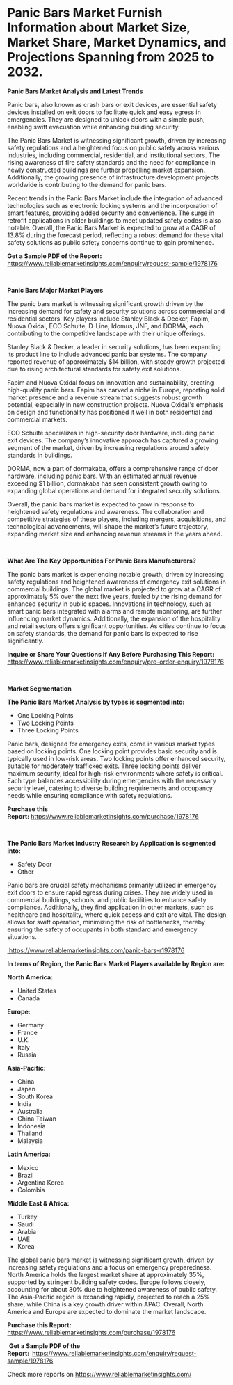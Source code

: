 <p><h1>Panic Bars Market Furnish Information about Market Size, Market Share, Market Dynamics, and Projections Spanning from 2025 to 2032.</h1></p><p><strong>Panic Bars Market Analysis and Latest Trends</strong></p>
<p><p>Panic bars, also known as crash bars or exit devices, are essential safety devices installed on exit doors to facilitate quick and easy egress in emergencies. They are designed to unlock doors with a simple push, enabling swift evacuation while enhancing building security.</p><p>The Panic Bars Market is witnessing significant growth, driven by increasing safety regulations and a heightened focus on public safety across various industries, including commercial, residential, and institutional sectors. The rising awareness of fire safety standards and the need for compliance in newly constructed buildings are further propelling market expansion. Additionally, the growing presence of infrastructure development projects worldwide is contributing to the demand for panic bars.</p><p>Recent trends in the Panic Bars Market include the integration of advanced technologies such as electronic locking systems and the incorporation of smart features, providing added security and convenience. The surge in retrofit applications in older buildings to meet updated safety codes is also notable. Overall, the Panic Bars Market is expected to grow at a CAGR of 13.8% during the forecast period, reflecting a robust demand for these vital safety solutions as public safety concerns continue to gain prominence.</p></p>
<p><strong>Get a Sample PDF of the Report:&nbsp;</strong> <a href="https://www.reliablemarketinsights.com/enquiry/request-sample/1978176?utm_campaign=2217&utm_medium=2&utm_source=Github&utm_content=ia&utm_term=20022025&utm_id=panic-bars">https://www.reliablemarketinsights.com/enquiry/request-sample/1978176</a></p>
<p>&nbsp;</p>
<p><strong>Panic Bars Major Market Players</strong></p>
<p><p>The panic bars market is witnessing significant growth driven by the increasing demand for safety and security solutions across commercial and residential sectors. Key players include Stanley Black & Decker, Fapim, Nuova Oxidal, ECO Schulte, D-Line, Idomus, JNF, and DORMA, each contributing to the competitive landscape with their unique offerings.</p><p>Stanley Black & Decker, a leader in security solutions, has been expanding its product line to include advanced panic bar systems. The company reported revenue of approximately $14 billion, with steady growth projected due to rising architectural standards for safety exit solutions.</p><p>Fapim and Nuova Oxidal focus on innovation and sustainability, creating high-quality panic bars. Fapim has carved a niche in Europe, reporting solid market presence and a revenue stream that suggests robust growth potential, especially in new construction projects. Nuova Oxidal's emphasis on design and functionality has positioned it well in both residential and commercial markets.</p><p>ECO Schulte specializes in high-security door hardware, including panic exit devices. The company’s innovative approach has captured a growing segment of the market, driven by increasing regulations around safety standards in buildings.</p><p>DORMA, now a part of dormakaba, offers a comprehensive range of door hardware, including panic bars. With an estimated annual revenue exceeding $1 billion, dormakaba has seen consistent growth owing to expanding global operations and demand for integrated security solutions.</p><p>Overall, the panic bars market is expected to grow in response to heightened safety regulations and awareness. The collaboration and competitive strategies of these players, including mergers, acquisitions, and technological advancements, will shape the market’s future trajectory, expanding market size and enhancing revenue streams in the years ahead.</p></p>
<p>&nbsp;</p>
<p><strong>What Are The Key Opportunities For Panic Bars Manufacturers?</strong></p>
<p><p>The panic bars market is experiencing notable growth, driven by increasing safety regulations and heightened awareness of emergency exit solutions in commercial buildings. The global market is projected to grow at a CAGR of approximately 5% over the next five years, fueled by the rising demand for enhanced security in public spaces. Innovations in technology, such as smart panic bars integrated with alarms and remote monitoring, are further influencing market dynamics. Additionally, the expansion of the hospitality and retail sectors offers significant opportunities. As cities continue to focus on safety standards, the demand for panic bars is expected to rise significantly.</p></p>
<p><strong>Inquire or Share Your Questions If Any Before Purchasing This Report:</strong> <a href="https://www.reliablemarketinsights.com/enquiry/pre-order-enquiry/1978176?utm_campaign=2217&utm_medium=2&utm_source=Github&utm_content=ia&utm_term=20022025&utm_id=panic-bars">https://www.reliablemarketinsights.com/enquiry/pre-order-enquiry/1978176</a></p>
<p>&nbsp;</p>
<p><strong>Market Segmentation</strong></p>
<p><strong>The Panic Bars Market Analysis by types is segmented into:</strong></p>
<p><ul><li>One Locking Points</li><li>Two Locking Points</li><li>Three Locking Points</li></ul></p>
<p><p>Panic bars, designed for emergency exits, come in various market types based on locking points. One locking point provides basic security and is typically used in low-risk areas. Two locking points offer enhanced security, suitable for moderately trafficked exits. Three locking points deliver maximum security, ideal for high-risk environments where safety is critical. Each type balances accessibility during emergencies with the necessary security level, catering to diverse building requirements and occupancy needs while ensuring compliance with safety regulations.</p></p>
<p><strong>Purchase this Report:&nbsp;</strong><a href="https://www.reliablemarketinsights.com/purchase/1978176?utm_campaign=2217&utm_medium=2&utm_source=Github&utm_content=ia&utm_term=20022025&utm_id=panic-bars">https://www.reliablemarketinsights.com/purchase/1978176</a></p>
<p>&nbsp;</p>
<p><strong>The Panic Bars Market Industry Research by Application is segmented into:</strong></p>
<p><ul><li>Safety Door</li><li>Other</li></ul></p>
<p><p>Panic bars are crucial safety mechanisms primarily utilized in emergency exit doors to ensure rapid egress during crises. They are widely used in commercial buildings, schools, and public facilities to enhance safety compliance. Additionally, they find application in other markets, such as healthcare and hospitality, where quick access and exit are vital. The design allows for swift operation, minimizing the risk of bottlenecks, thereby ensuring the safety of occupants in both standard and emergency situations.</p></p>
<p><a href="https://www.reliablemarketinsights.com/panic-bars-r1978176?utm_campaign=2217&utm_medium=2&utm_source=Github&utm_content=ia&utm_term=20022025&utm_id=panic-bars">&nbsp;https://www.reliablemarketinsights.com/panic-bars-r1978176</a></p>
<p><strong>In terms of Region, the Panic Bars Market Players available by Region are:</strong></p>
<p>
    <p> <strong> North America: </strong>
        <ul>
            <li>United States</li>
            <li>Canada</li>
        </ul>
        </p> 
    <p> <strong> Europe: </strong>
        <ul>
            <li>Germany</li>
            <li>France</li>
            <li>U.K.</li>
            <li>Italy</li>
            <li>Russia</li>
        </ul>
        </p> 
    <p> <strong> Asia-Pacific: </strong>
        <ul>
            <li>China</li>
            <li>Japan</li>
            <li>South Korea</li>
            <li>India</li>
            <li>Australia</li>
            <li>China Taiwan</li>
            <li>Indonesia</li>
            <li>Thailand</li>
            <li>Malaysia</li>
        </ul>
        </p> 
    <p> <strong> Latin America: </strong>
        <ul>
            <li>Mexico</li>
            <li>Brazil</li>
            <li>Argentina Korea</li>
            <li>Colombia</li>
        </ul>
        </p> 
    <p> <strong> Middle East & Africa: </strong>
        <ul>
            <li>Turkey</li>
            <li>Saudi</li>
            <li>Arabia</li>
            <li>UAE</li>
            <li>Korea</li>
        </ul>
    </p>
    </p>
<p><p>The global panic bars market is witnessing significant growth, driven by increasing safety regulations and a focus on emergency preparedness. North America holds the largest market share at approximately 35%, supported by stringent building safety codes. Europe follows closely, accounting for about 30% due to heightened awareness of public safety. The Asia-Pacific region is expanding rapidly, projected to reach a 25% share, while China is a key growth driver within APAC. Overall, North America and Europe are expected to dominate the market landscape.</p></p>
<p><strong>Purchase this Report: </strong><a href="https://www.reliablemarketinsights.com/purchase/1978176?utm_campaign=2217&utm_medium=2&utm_source=Github&utm_content=ia&utm_term=20022025&utm_id=panic-bars">https://www.reliablemarketinsights.com/purchase/1978176</a></p>
<p>&nbsp;<strong>Get a Sample PDF of the Report:&nbsp;&nbsp;</strong><a href="https://www.reliablemarketinsights.com/enquiry/request-sample/1978176?utm_campaign=2217&utm_medium=2&utm_source=Github&utm_content=ia&utm_term=20022025&utm_id=panic-bars">https://www.reliablemarketinsights.com/enquiry/request-sample/1978176</a></p>
<p><strong></strong></p>
<p>Check more reports on <a href="https://www.reliablemarketinsights.com/?utm_campaign=2217&utm_medium=2&utm_source=Github&utm_content=ia&utm_term=20022025&utm_id=panic-bars">https://www.reliablemarketinsights.com/</a></p>